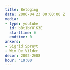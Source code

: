 ```yaml
---
title: Betoging
date: 2006-04-23 00:00:00 Z
media:
- type: youtube
  id: bBt1bYOlK3E
  starttime: 0
  endtime: 0
ankers:
- Sigrid Spruyt
- Wim De Vilder
decor: 2002-2008
hour: '19:00'
---
```


